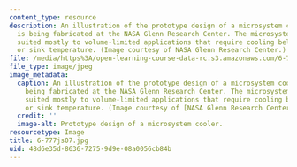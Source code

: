 ```yaml
---
content_type: resource
description: An illustration of the prototype design of a microsystem cooler that
  is being fabricated at the NASA Glenn Research Center. The microsystem cooler is
  suited mostly to volume-limited applications that require cooling below the ambient
  or sink temperature. (Image courtesy of NASA Glenn Research Center.)
file: /media/https%3A/open-learning-course-data-rc.s3.amazonaws.com/6-777j-design-and-fabrication-of-microelectromechanical-devices-spring-2007/48d6e35d863672759d9e08a0056cb84b_6-777js07.jpg
file_type: image/jpeg
image_metadata:
  caption: An illustration of the prototype design of a microsystem cooler that is
    being fabricated at the NASA Glenn Research Center. The microsystem cooler is
    suited mostly to volume-limited applications that require cooling below the ambient
    or sink temperature. (Image courtesy of [NASA Glenn Research Center](http://www.nasa.gov/centers/glenn/home/index.html).)
  credit: ''
  image-alt: Prototype design of a microsystem cooler.
resourcetype: Image
title: 6-777js07.jpg
uid: 48d6e35d-8636-7275-9d9e-08a0056cb84b
---
```

